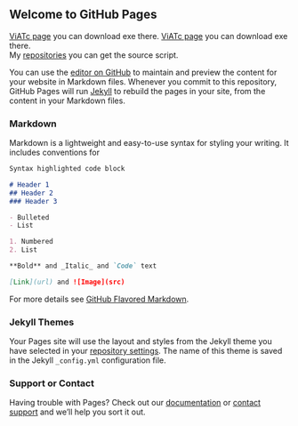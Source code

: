 ## Welcome to GitHub Pages

[ViATc page](https://magicstep.github.io/viatc/) you can download exe there.
<A href="https://magicstep.github.io/viatc/">ViATc page</a> you can download exe there.<br>
My <a href="https://github.com/magicstep">repositories</a> you can get the source script.

You can use the [editor on GitHub](https://github.com/magicstep/magicstep.github.io/edit/master/README.md) to maintain and preview the content for your website in Markdown files.  Whenever you commit to this repository, GitHub Pages will run [Jekyll](https://jekyllrb.com/) to rebuild the pages in your site, from the content in your Markdown files.

### Markdown

Markdown is a lightweight and easy-to-use syntax for styling your writing. It includes conventions for

```markdown
Syntax highlighted code block

# Header 1
## Header 2
### Header 3

- Bulleted
- List

1. Numbered
2. List

**Bold** and _Italic_ and `Code` text

[Link](url) and ![Image](src)
```

For more details see [GitHub Flavored Markdown](https://guides.github.com/features/mastering-markdown/).

### Jekyll Themes

Your Pages site will use the layout and styles from the Jekyll theme you have selected in your [repository settings](https://github.com/magicstep/magicstep.github.io/settings). The name of this theme is saved in the Jekyll `_config.yml` configuration file.

### Support or Contact

Having trouble with Pages? Check out our [documentation](https://help.github.com/categories/github-pages-basics/) or [contact support](https://github.com/contact) and we’ll help you sort it out.
